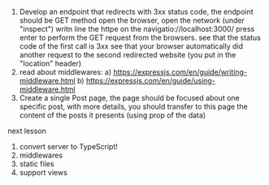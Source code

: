 1) Develop an endpoint that redirects with 3xx status code, the endpoint should be GET method
open the browser, open the network (under "inspect")
writn line the httpe on the navigatio://localhost:3000/<YOUR-3XX-ENDPOINT>
press enter to perform the GET request from the browsers.
see that the status code of the first call is 3xx
see that your browser automatically did another request to the second redirected website (you put in the "location" header)
2) read about middlewares:
  a) https://expressjs.com/en/guide/writing-middleware.html
  b) https://expressjs.com/en/guide/using-middleware.html
3) Create a single Post page, the page should be focused about one specific post, with more details, you should transfer to this page the content of the posts it presents (using prop of the data)


next lesson
1) convert server to TypeScript!
2) middlewares
3) static files
4) support views
